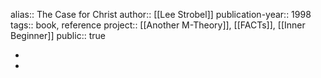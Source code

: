 alias:: The Case for Christ
author:: [[Lee Strobel]] 
publication-year:: 1998
tags:: book, reference
project:: [[Another M-Theory]], [[FACTs]], [[Inner Beginner]] 
public:: true

-
-